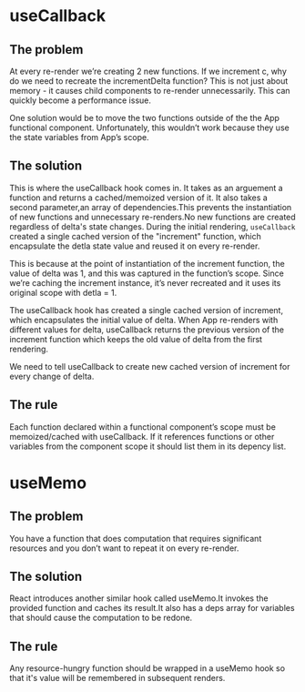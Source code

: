 # useCallback
## The problem

At every re-render we’re creating 2 new functions. If we increment c, why do we need to recreate the incrementDelta function? This is not just about memory - it causes child components to re-render unnecessarily. This can quickly become a performance issue.

One solution would be to move the two functions outside of the the App functional component. Unfortunately, this wouldn’t work because they use the state variables from App’s scope.

## The solution
This is where the useCallback hook comes in. It takes as an arguement a function and returns a cached/memoized version of it. It also takes a second parameter,an array of dependencies.This prevents the instantiation of new functions and unnecessary re-renders.No new functions are created regardless of delta's state changes. During the initial rendering, `useCallback` created a single cached version of the "increment" function, which encapsulate the detla state value and reused it on every re-render.

This is because at the point of instantiation of the increment function, the value of delta was 1, and this was captured in the function’s scope. Since we’re caching the increment instance, it’s never recreated and it uses its original scope with detla = 1.

The useCallback hook has created a single cached version of increment, which encapsulates the initial value of delta. When App re-renders with different values for delta, useCallback returns the previous version of the increment function which keeps the old value of delta from the first rendering.

We need to tell useCallback to create new cached version of increment for every change of delta.

## The rule
Each function declared within a functional component’s scope must be memoized/cached with useCallback. If it references functions or other variables from the component scope it should list them in its depency list.

# useMemo
## The problem
You have a function that does computation that requires significant resources and you don’t want to repeat it on every re-render.

## The solution
React introduces another similar hook called useMemo.It invokes the provided function and caches its result.It also has a deps array for variables that should cause the computation to be redone.

## The rule
Any resource-hungry function should be wrapped in a useMemo hook so that it's value will be remembered in subsequent renders.
